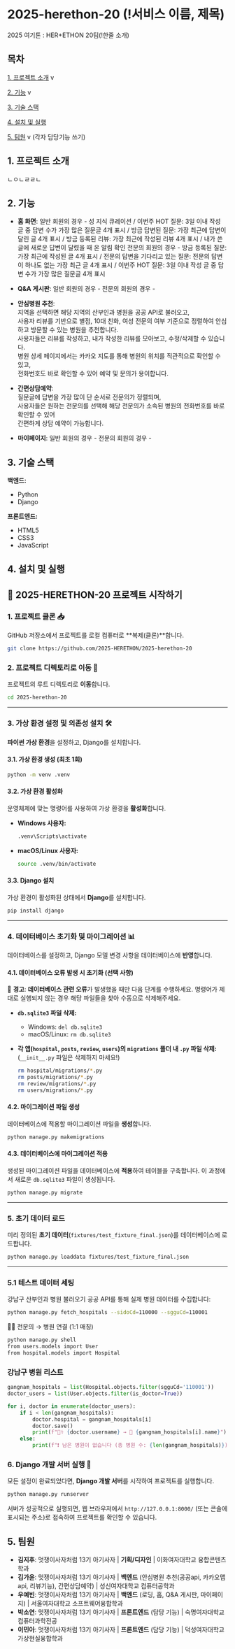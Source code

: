 # 2025-herethon-20 (!서비스 이름, 제목)
2025 여기톤 : HER+ETHON 20팀(!한줄 소개)

## 목차
[1. 프로젝트 소개](#1-프로젝트-소개) v

[2. 기능](#2-기능) v

[3. 기술 스택](#3-기술-스택)

[4. 설치 및 실행](#4-설치-및-실행)

[5. 팀원](#5-팀원) v (각자 담당기능 쓰기)

## 1. 프로젝트 소개
ㄴㅇㄴㄹㄹㄴ

## 2. 기능

- **홈 화면**:
  일반 회원의 경우 - 성 지식 큐레이션 / 이번주 HOT 질문: 3일 이내 작성 글 중 답변 수가 가장 많은 질문글 4개 표시 / 방금 답변된 질문: 가장 최근에 답변이 달린 글 4개 표시 / 방금 등록된 리뷰: 가장 최근에 작성된 리뷰 4개 표시 / 내가 쓴 글에 새로운 답변이 달렸을 때 온 알림 확인
  전문의 회원의 경우 - 방금 등록된 질문: 가장 최근에 작성된 글 4개 표시 / 전문의 답변을 기다리고 있는 질문: 전문의 답변이 하나도 없는 가장 최근 글 4개 표시 / 이번주 HOT 질문: 3일 이내 작성 글 중 답변 수가 가장 많은 질문글 4개 표시

- **Q&A 게시판**:
  일반 회원의 경우 - 
  전문의 회원의 경우 - 
  
- **안심병원 추천**:  
지역을 선택하면 해당 지역의 산부인과 병원을 공공 API로 불러오고,  
사용자 리뷰를 기반으로 별점, 10대 친화, 여성 전문의 여부 기준으로 정렬하여 안심하고 방문할 수 있는 병원을 추천합니다.  
사용자들은 리뷰를 작성하고, 내가 작성한 리뷰를 모아보고, 수정/삭제할 수 있습니다.  
병원 상세 페이지에서는 카카오 지도를 통해 병원의 위치를 직관적으로 확인할 수 있고,  
전화번호도 바로 확인할 수 있어 예약 및 문의가 용이합니다.

- **간편상담예약**:  
  질문글에 답변을 가장 많이 단 순서로 전문의가 정렬되며,  
  사용자들은 원하는 전문의를 선택해 해당 전문의가 소속된 병원의 전화번호를 바로 확인할 수 있어  
  간편하게 상담 예약이 가능합니다.

- **마이페이지**:
  일반 회원의 경우 - 
  전문의 회원의 경우 - 

## 3. 기술 스택

**백엔드:**
- Python
- Django

**프론트엔드:**
- HTML5
- CSS3
- JavaScript


## 4. 설치 및 실행
## 🚀 2025-HERETHON-20 프로젝트 시작하기

### 1\. 프로젝트 클론 📥

GitHub 저장소에서 프로젝트를 로컬 컴퓨터로 \*\*복제(클론)\*\*합니다.

```bash
git clone https://github.com/2025-HERETHON/2025-herethon-20
```

### 2\. 프로젝트 디렉토리로 이동 📂

프로젝트의 루트 디렉토리로 **이동**합니다.

```bash
cd 2025-herethon-20
```

-----

### 3\. 가상 환경 설정 및 의존성 설치 🛠️

**파이썬 가상 환경**을 설정하고, Django를 설치합니다.

#### 3.1. 가상 환경 생성 (최초 1회)

```bash
python -m venv .venv
```

#### 3.2. 가상 환경 활성화

운영체제에 맞는 명령어를 사용하여 가상 환경을 **활성화**합니다.

  * **Windows 사용자:**
    ```bash
    .venv\Scripts\activate
    ```
  * **macOS/Linux 사용자:**
    ```bash
    source .venv/bin/activate
    ```

#### 3.3. Django 설치

가상 환경이 활성화된 상태에서 **Django**를 설치합니다.

```bash
pip install django
```

-----

### 4\. 데이터베이스 초기화 및 마이그레이션 📊

데이터베이스를 설정하고, Django 모델 변경 사항을 데이터베이스에 **반영**합니다.

#### 4.1. 데이터베이스 오류 발생 시 초기화 (선택 사항)

🚨 **경고**: **데이터베이스 관련 오류**가 발생했을 때만 다음 단계를 수행하세요. 명령어가 제대로 실행되지 않는 경우 해당 파일들을 찾아 수동으로 삭제해주세요.

  * **`db.sqlite3` 파일 삭제:**

      * Windows: `del db.sqlite3`
      * macOS/Linux: `rm db.sqlite3`

  * **각 앱(`hospital`, `posts`, `review`, `users`)의 `migrations` 폴더 내 `.py` 파일 삭제:**
    (`__init__.py` 파일은 삭제하지 마세요\!)

    ```bash
    rm hospital/migrations/*.py
    rm posts/migrations/*.py
    rm review/migrations/*.py
    rm users/migrations/*.py
    ```

#### 4.2. 마이그레이션 파일 생성

데이터베이스에 적용할 마이그레이션 파일을 **생성**합니다.

```bash
python manage.py makemigrations
```

#### 4.3. 데이터베이스에 마이그레이션 적용

생성된 마이그레이션 파일을 데이터베이스에 **적용**하여 테이블을 구축합니다. 이 과정에서 새로운 `db.sqlite3` 파일이 생성됩니다.

```bash
python manage.py migrate
```

-----

### 5\. 초기 데이터 로드

미리 정의된 **초기 데이터**(`fixtures/test_fixture_final.json`)를 데이터베이스에 로드합니다.

```bash
python manage.py loaddata fixtures/test_fixture_final.json
```

-----
### 5.1 테스트 데이터 세팅 

강남구 산부인과 병원 불러오기
공공 API를 통해 실제 병원 데이터를 수집합니다:

```bash
python manage.py fetch_hospitals --sidoCd=110000 --sgguCd=110001
```
👩‍⚕️ 전문의 → 병원 연결 (1:1 매칭)
```bash
python manage.py shell
from users.models import User
from hospital.models import Hospital
```

### 강남구 병원 리스트
```python
gangnam_hospitals = list(Hospital.objects.filter(sgguCd='110001'))
doctor_users = list(User.objects.filter(is_doctor=True))

for i, doctor in enumerate(doctor_users):
    if i < len(gangnam_hospitals):
        doctor.hospital = gangnam_hospitals[i]
        doctor.save()
        print(f"👨‍⚕️ {doctor.username} → 🏥 {gangnam_hospitals[i].name}")
    else:
        print(f"❗ 남은 병원이 없습니다 (총 병원 수: {len(gangnam_hospitals)})")
```
### 6\. Django 개발 서버 실행 🚀

모든 설정이 완료되었다면, **Django 개발 서버**를 시작하여 프로젝트를 실행합니다.

```bash
python manage.py runserver
```

서버가 성공적으로 실행되면, 웹 브라우저에서 `http://127.0.0.1:8000/` (또는 콘솔에 표시되는 주소)로 접속하여 프로젝트를 확인할 수 있습니다.

## 5. 팀원
* **김지후**: 멋쟁이사자처럼 13기 아기사자 | **기획/디자인** | 이화여자대학교 융합콘텐츠학과
* **김가윤**: 멋쟁이사자처럼 13기 아기사자 | **백엔드** (안심병원 추천(공공api, 카카오맵api, 리뷰기능), 간편상담예약) | 성신여자대학교 컴퓨터공학과
* **우예빈**: 멋쟁이사자처럼 13기 아기사자 | **백엔드** (로딩, 홈, Q&A 게시판, 마이페이지) | 서울여자대학교 소프트웨어융합학과
* **박소연**: 멋쟁이사자처럼 13기 아기사자 | **프론트엔드** (담당 기능) | 숙명여자대학교 컴퓨터과학전공
* **이민아**: 멋쟁이사자처럼 13기 아기사자 | **프론트엔드** (담당 기능) | 덕성여자대학교 가상현실융합학과
